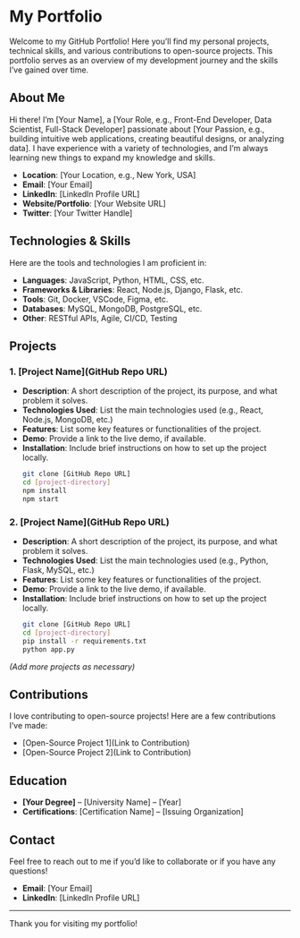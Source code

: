 # My Portfolio

Welcome to my GitHub Portfolio! Here you’ll find my personal projects, technical skills, and various contributions to open-source projects. This portfolio serves as an overview of my development journey and the skills I’ve gained over time.

## About Me

Hi there! I’m [Your Name], a [Your Role, e.g., Front-End Developer, Data Scientist, Full-Stack Developer] passionate about [Your Passion, e.g., building intuitive web applications, creating beautiful designs, or analyzing data]. I have experience with a variety of technologies, and I’m always learning new things to expand my knowledge and skills.

- **Location**: [Your Location, e.g., New York, USA]
- **Email**: [Your Email]
- **LinkedIn**: [LinkedIn Profile URL]
- **Website/Portfolio**: [Your Website URL]
- **Twitter**: [Your Twitter Handle]

## Technologies & Skills

Here are the tools and technologies I am proficient in:

- **Languages**: JavaScript, Python, HTML, CSS, etc.
- **Frameworks & Libraries**: React, Node.js, Django, Flask, etc.
- **Tools**: Git, Docker, VSCode, Figma, etc.
- **Databases**: MySQL, MongoDB, PostgreSQL, etc.
- **Other**: RESTful APIs, Agile, CI/CD, Testing

## Projects

### 1. [Project Name](GitHub Repo URL)
- **Description**: A short description of the project, its purpose, and what problem it solves.
- **Technologies Used**: List the main technologies used (e.g., React, Node.js, MongoDB, etc.)
- **Features**: List some key features or functionalities of the project.
- **Demo**: Provide a link to the live demo, if available.
- **Installation**: Include brief instructions on how to set up the project locally.
    ```bash
    git clone [GitHub Repo URL]
    cd [project-directory]
    npm install
    npm start
    ```
    
### 2. [Project Name](GitHub Repo URL)
- **Description**: A short description of the project, its purpose, and what problem it solves.
- **Technologies Used**: List the main technologies used (e.g., Python, Flask, MySQL, etc.)
- **Features**: List some key features or functionalities of the project.
- **Demo**: Provide a link to the live demo, if available.
- **Installation**: Include brief instructions on how to set up the project locally.
    ```bash
    git clone [GitHub Repo URL]
    cd [project-directory]
    pip install -r requirements.txt
    python app.py
    ```

*(Add more projects as necessary)*

## Contributions

I love contributing to open-source projects! Here are a few contributions I’ve made:

- [Open-Source Project 1](Link to Contribution)
- [Open-Source Project 2](Link to Contribution)

## Education

- **[Your Degree]** – [University Name] – [Year]
- **Certifications**: [Certification Name] – [Issuing Organization]

## Contact

Feel free to reach out to me if you’d like to collaborate or if you have any questions!

- **Email**: [Your Email]
- **LinkedIn**: [LinkedIn Profile URL]

---

Thank you for visiting my portfolio!
